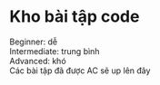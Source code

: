 # Kho bài tập code
Beginner: dễ  
Intermediate: trung bình  
Advanced: khó  
Các bài tập đã được AC sẽ up lên đây
